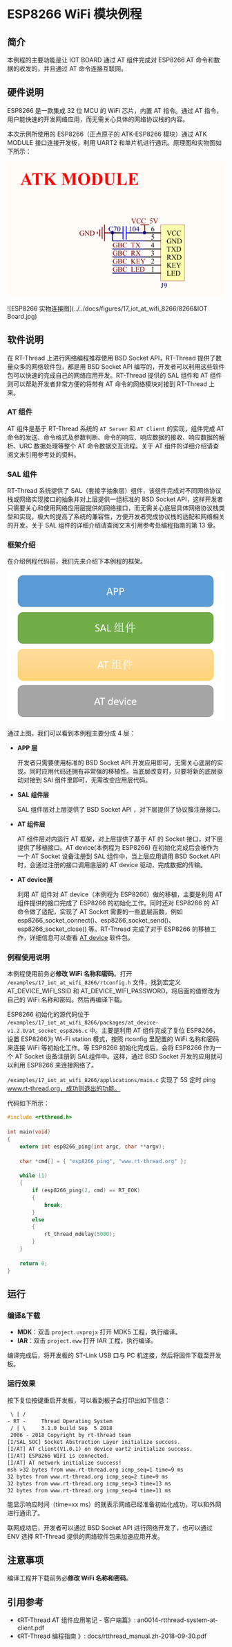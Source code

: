 # ESP8266 WiFi 模块例程

## 简介

本例程的主要功能是让 IOT BOARD 通过 AT 组件完成对 ESP8266 AT 命令和数据的收发的，并且通过 AT 命令连接互联网。

## 硬件说明

ESP8266 是一款集成 32 位 MCU 的 WiFi 芯片，内置 AT 指令。通过 AT 指令，用户能快速的开发网络应用，而无需关心具体的网络协议栈的内容。 

本次示例所使用的 ESP8266（正点原子的 ATK-ESP8266 模块）通过 ATK MODULE 接口连接开发板，利用 UART2 和单片机进行通讯。原理图和实物图如下所示：

![esp8266 接口原理图](../../docs/figures/17_iot_at_wifi_8266/esp8266_sch.png)

![ESP8266 实物连接图](../../docs/figures/17_iot_at_wifi_8266/8266&IOT Board.jpg)

## 软件说明

在 RT-Thread 上进行网络编程推荐使用 BSD Socket API，RT-Thread 提供了数量众多的网络软件包，都是用 BSD Socket API 编写的，开发者可以利用这些软件包可以快速的完成自己的网络应用开发。RT-Thread 提供的 SAL 组件和 AT 组件则可以帮助开发者非常方便的将带有 AT 命令的网络模块对接到 RT-Thread 上来。

### AT 组件

AT 组件是基于 RT-Thread 系统的 `AT Server` 和 `AT Client` 的实现，组件完成 AT 命令的发送、命令格式及参数判断、命令的响应、响应数据的接收、响应数据的解析、URC 数据处理等整个 AT 命令数据交互流程。关于 AT 组件的详细介绍请查阅文末引用参考处的资料。

### SAL 组件

RT-Thread 系统提供了 SAL（套接字抽象层）组件，该组件完成对不同网络协议栈或网络实现接口的抽象并对上层提供一组标准的 BSD Socket API，这样开发者只需要关心和使用网络应用层提供的网络接口，而无需关心底层具体网络协议栈类型和实现，极大的提高了系统的兼容性，方便开发者完成协议栈的适配和网络相关的开发。关于 SAL 组件的详细介绍请查阅文末引用参考处编程指南的第 13 章。

### 框架介绍

在介绍例程代码前，我们先来介绍下本例程的框架。

![SAL 框架](../../docs/figures/17_iot_at_wifi_8266/sal.png)

通过上图，我们可以看到本例程主要分成 4 层：

- **APP 层**

    开发者只需要使用标准的 BSD Socket API 开发应用即可，无需关心底层的实现。同时应用代码还拥有非常强的移植性。当底层改变时，只要将新的底层驱动对接到 SAl 组件里即可，无需改变应用层代码。

- **SAL 组件层**

    SAL 组件层对上层提供了 BSD Socket API ，对下层提供了协议簇注册接口。

- **AT 组件层**

    AT 组件层对内运行 AT 框架，对上层提供了基于 AT 的 Socket 接口，对下层提供了移植接口。AT device(本例程为 ESP8266) 在初始化完成后会被作为一个 AT Socket 设备注册到 SAL 组件中，当上层应用调用 BSD Socket API 时，会通过注册的接口调用底层的 AT device 驱动，完成数据的传输。

- **AT device层**

    利用 AT 组件对 AT device（本例程为 ESP8266）做的移植，主要是利用 AT 组件提供的接口完成了 ESP8266 的初始化工作。同时还对 ESP8266 的 AT 命令做了适配，实现了 AT Socket 需要的一些底层函数，例如 esp8266_socket_connect()、esp8266_socket_send()、esp8266_socket_close() 等。RT-Thread 完成了对于 ESP8266 的移植工作，详细信息可以查看 [AT device](https://github.com/RT-Thread-packages/at_device) 软件包。

### 例程使用说明

本例程使用前务必**修改 WiFi 名称和密码**。打开 `/examples/17_iot_at_wifi_8266/rtconfig.h` 文件，找到宏定义 AT_DEVICE_WIFI_SSID 和 AT_DEVICE_WIFI_PASSWORD，将后面的值修改为自己的 WiFi 名称和密码。然后再编译下载。

ESP8266 初始化的源代码位于 `/examples/17_iot_at_wifi_8266/packages/at_device-v1.2.0/at_socket_esp8266.c` 中。主要是利用 AT 组件完成了复位 ESP8266，设置 ESP8266为 Wi-Fi station 模式，按照 rtconfig 里配置的 WiFi 名称和密码来连接 WiFi 等初始化工作。等 ESP8266  初始化完成后，会将 ESP8266 作为一个 AT Socket 设备注册到 SAL组件中。这样，通过 BSD Socket 开发的应用就可以利用 ESP8266 来连接网络了。

`/examples/17_iot_at_wifi_8266/applications/main.c` 实现了 5S 定时 ping www.rt-thread.org，成功则退出的功能。

代码如下所示：

```c
#include <rtthread.h>

int main(void)
{
    extern int esp8266_ping(int argc, char **argv);

    char *cmd[] = { "esp8266_ping", "www.rt-thread.org" };

    while (1)
    {
        if (esp8266_ping(2, cmd) == RT_EOK)
        {
            break;
        }
        else
        {
            rt_thread_mdelay(5000);
        }
    }

    return 0;
}
```

## 运行

### 编译&下载

- **MDK**：双击 `project.uvprojx` 打开 MDK5 工程，执行编译。
- **IAR**：双击 `project.eww` 打开 IAR 工程，执行编译。

编译完成后，将开发板的 ST-Link USB 口与 PC 机连接，然后将固件下载至开发板。

### 运行效果

按下复位按键重启开发板，可以看到板子会打印出如下信息：

```shell
 \ | /
- RT -     Thread Operating System
 / | \     3.1.0 build Sep  5 2018
 2006 - 2018 Copyright by rt-thread team
[I/SAL_SOC] Socket Abstraction Layer initialize success.
[I/AT] AT client(V1.0.1) on device uart2 initialize success.
[I/AT] ESP8266 WIFI is connected.
[I/AT] AT network initialize success!
msh >32 bytes from www.rt-thread.org icmp_seq=1 time=9 ms
32 bytes from www.rt-thread.org icmp_seq=2 time=9 ms
32 bytes from www.rt-thread.org icmp_seq=3 time=13 ms
32 bytes from www.rt-thread.org icmp_seq=4 time=11 ms
```

能显示响应时间（time=xx ms）的就表示网络已经准备初始化成功，可以和外网进行通讯了。

联网成功后，开发者可以通过 BSD Socket API 进行网络开发了，也可以通过 ENV 选择 RT-Thread 提供的网络软件包来加速应用开发。

## 注意事项

编译工程并下载前务必**修改 WiFi 名称和密码**。

## 引用参考

- 《RT-Thread AT 组件应用笔记 - 客户端篇》: an0014-rtthread-system-at-client.pdf
- 《RT-Thread 编程指南 》: docs/rtthread_manual.zh-2018-09-30.pdf